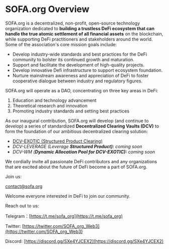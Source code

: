# SOFA.org Overview

SOFA.org is a decentralized, non-profit, open-source technology organization dedicated to **building a trustless DeFi ecosystem that can handle the true atomic settlement of all financial assets** on the blockchain, while supporting DeFi practitioners and stakeholders around the world.  Some of the association's core mission goals include:

- Develop industry-wide standards and best practices for the DeFi community to bolster its continued growth and maturation.
- Support and facilitate the development of high-quality projects.
- Develop innovative Defi infrastructure to support ecosystem foundation.
- Nurture mainstream awareness and appreciation of DeFi to foster cooperative dialogue between industry and regulatory figures.

SOFA.org will operate as a DAO, concentrating on three key areas in DeFi:

1. Education and technology advancement
2. Theoretical research and innovation
3. Promoting industry standards and setting best practices

As our inaugural contribution, SOFA.org will develop (and continue to develop) a series of standardized **Decentralized Clearing Vaults (DCV)** to form the foundation of our ambitious decentralized clearing solution:

- [DCV-EXOTIC (Structured Product Clearing)](02-protocols/01-dcv-exotic.md)
- _DCV-LEVERAGE (Leverage __Structured __Product__):__ coming soon_
- _DCV-WM (__Dynamic Allocation __Pool for DCV-EXOTIC__):__ coming soon_

We cordially invite all passionate DeFi contributors and any organizations that are excited about the future of DeFi become a part of SOFA.org.

Join us:

[contact@sofa.org](mailto:contact@sofa.org)

Welcome everyone interested in DeFi to join our community.

Reach out to us:

Telegram：[https://t.me/sofa_org](https://t.me/sofa_org)

Twitter: [https://twitter.com/SOFA_org_Web3](https://twitter.com/SOFA_org_Web3)

Discord: [https://discord.gg/SXe4YJCEX2](https://discord.gg/SXe4YJCEX2)



